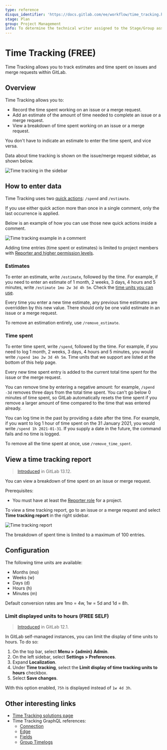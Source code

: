 ```yaml
---
type: reference
disqus_identifier: 'https://docs.gitlab.com/ee/workflow/time_tracking.html'
stage: Plan
group: Project Management
info: To determine the technical writer assigned to the Stage/Group associated with this page, see https://about.gitlab.com/handbook/engineering/ux/technical-writing/#assignments
---
```


# Time Tracking **(FREE)**

Time Tracking allows you to track estimates and time spent on issues and merge
requests within GitLab.

## Overview

Time Tracking allows you to:

- Record the time spent working on an issue or a merge request.
- Add an estimate of the amount of time needed to complete an issue or a merge
  request.
- View a breakdown of time spent working on an issue or a merge request.

You don't have to indicate an estimate to enter the time spent, and vice versa.

Data about time tracking is shown on the issue/merge request sidebar, as shown
below.

![Time tracking in the sidebar](img/time_tracking_sidebar_v13_12.png)

## How to enter data

Time Tracking uses two [quick actions](quick_actions.md): `/spend` and `/estimate`.

If you use either quick action more than once in a single comment, only the last occurrence is applied.

Below is an example of how you can use those new quick actions inside a comment.

![Time tracking example in a comment](img/time_tracking_example_v12_2.png)

Adding time entries (time spent or estimates) is limited to project members
with [Reporter and higher permission levels](../permissions.md).

### Estimates

To enter an estimate, write `/estimate`, followed by the time. For example, if
you need to enter an estimate of 1 month, 2 weeks, 3 days, 4 hours and 5 minutes,
write `/estimate 1mo 2w 3d 4h 5m`.
Check the [time units you can use](#configuration).

Every time you enter a new time estimate, any previous time estimates are
overridden by this new value. There should only be one valid estimate in an
issue or a merge request.

To remove an estimation entirely, use `/remove_estimate`.

### Time spent

To enter time spent, write `/spend`, followed by the time. For example, if you need
to log 1 month, 2 weeks, 3 days, 4 hours and 5 minutes, you would write `/spend 1mo 2w 3d 4h 5m`.
Time units that we support are listed at the bottom of this help page.

Every new time spent entry is added to the current total time spent for the
issue or the merge request.

You can remove time by entering a negative amount: for example, `/spend -3d` removes three
days from the total time spent. You can't go below 0 minutes of time spent,
so GitLab automatically resets the time spent if you remove a larger amount
of time compared to the time that was entered already.

You can log time in the past by providing a date after the time.
For example, if you want to log 1 hour of time spent on the 31 January 2021,
you would write `/spend 1h 2021-01-31`. If you supply a date in the future, the
command fails and no time is logged.

To remove all the time spent at once, use `/remove_time_spent`.

## View a time tracking report

> [Introduced](https://gitlab.com/gitlab-org/gitlab/-/issues/271409) in GitLab 13.12.

You can view a breakdown of time spent on an issue or merge request.

Prerequisites:

- You must have at least the [Reporter role](../permissions.md#project-members-permissions) for a project.

To view a time tracking report, go to an issue or a merge request and select **Time tracking report**
in the right sidebar.

![Time tracking report](img/time_tracking_report_v13_12.png)

The breakdown of spent time is limited to a maximum of 100 entries.

## Configuration

The following time units are available:

- Months (mo)
- Weeks (w)
- Days (d)
- Hours (h)
- Minutes (m)

Default conversion rates are 1mo = 4w, 1w = 5d and 1d = 8h.

### Limit displayed units to hours **(FREE SELF)**

> [Introduced](https://gitlab.com/gitlab-org/gitlab-foss/-/merge_requests/29469/) in GitLab 12.1.

In GitLab self-managed instances, you can limit the display of time units to
hours.
To do so:

1. On the top bar, select **Menu >** **{admin}** **Admin**.
1. On the left sidebar, select **Settings > Preferences**.
1. Expand **Localization**.
1. Under **Time tracking**, select the **Limit display of time tracking units to hours** checkbox.
1. Select **Save changes**.

With this option enabled, `75h` is displayed instead of `1w 4d 3h`.

## Other interesting links

- [Time Tracking solutions page](https://about.gitlab.com/solutions/time-tracking/)
- Time Tracking GraphQL references:
  - [Connection](../../api/graphql/reference/index.md#timelogconnection)
  - [Edge](../../api/graphql/reference/index.md#timelogedge)
  - [Fields](../../api/graphql/reference/index.md#timelog)
  - [Group Timelogs](../../api/graphql/reference/index.md#grouptimelogs)
